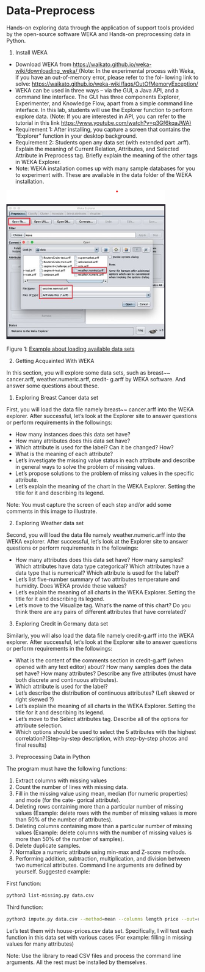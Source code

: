 # Data-Preprocess
Hands-on exploring data through the application of support tools provided by the open-source software WEKA and Hands-on preprocessing data in Python.

1. Install WEKA

- Download WEKA from [https://waikato.github.io/weka-wiki/downloading_weka/ ](https://waikato.github.io/weka-wiki/downloading_weka/)(Note: In the experimental process with Weka, if you have an out-of-memory error, please refer to the fol- lowing link to solve: <https://waikato.github.io/weka-wiki/faqs/OutOfMemoryException/>
- WEKA can be used in three ways – via the GUI, a Java API, and a command line interface. The GUI has three components Explorer, Experimenter, and Knowledge Flow, apart from a simple command line interface. In this lab, students will use the Explorer function to perform explore data. (Note: If you are interested in API, you can refer to the tutorial in this link [https://www.youtube.com/watch?v=q3Gf6kqaJWA)](https://www.youtube.com/watch?v=q3Gf6kqaJWA)
- Requirement 1: After installing, you capture a screen that contains the ”Explorer” function in your desktop background.
- Requirement 2: Students open any data set (with extended part .arff). Explain the meaning of Current Relation, Attributes, and Selected Attribute in Preprocess tag. Briefly explain the meaning of the other tags in WEKA Explorer.
- Note: WEKA installation comes up with many sample databases for you to experiment with. These are available in the data folder of the WEKA installation.

![Alt text](image.png)

Figure 1: [Example about loading available data sets](https://www.tutorialspoint.com/weka/weka_preprocessing_data.htm)

2. Getting Acquainted With WEKA

In this section, you will explore some data sets, such as breast~~ cancer.arff, weather.numeric.arff, credit- g.arff by WEKA software. And answer some questions about these.

1. Exploring Breast Cancer data set

First, you will load the data file namely breast~~ cancer.arff into the WEKA explorer. After successful, let’s look at the Explorer site to answer questions or perform requirements in the followings:

- How many instances does this data set have?
- How many attributes does this data set have?
- Which attribute is used for the label? Can it be changed? How?
- What is the meaning of each attribute?
- Let’s investigate the missing value status in each attribute and describe in general ways to solve the problem of missing values.
- Let’s propose solutions to the problem of missing values in the specific attribute.
- Let’s explain the meaning of the chart in the WEKA Explorer. Setting the title for it and describing its legend.

Note: You must capture the screen of each step and/or add some comments in this image to illustrate.

2. Exploring Weather data set

Second, you will load the data file namely weather.numeric.arff into the WEKA explorer. After successful, let’s look at the Explorer site to answer questions or perform requirements in the followings:

- How many attributes does this data set have? How many samples? Which attributes have data type categorical? Which attributes have a data type that is numerical? Which attribute is used for the label?
- Let’s list five-number summary of two attributes temperature and humidity. Does WEKA provide these values?
- Let’s explain the meaning of all charts in the WEKA Explorer. Setting the title for it and describing its legend.
- Let’s move to the Visualize tag. What’s the name of this chart? Do you think there are any pairs of different attributes that have correlated?

3. Exploring Credit in Germany data set

Similarly, you will also load the data file namely credit-g.arff into the WEKA explorer. After successful, let’s look at the Explorer site to answer questions or perform requirements in the followings:

- What is the content of the comments section in credit-g.arff (when opened with any text editor) about? How many samples does the data set have? How many attributes? Describe any five attributes (must have both discrete and continuous attributes).
- Which attribute is used for the label?
- Let’s describe the distribution of continuous attributes? (Left skewed or right skewed ?)
- Let’s explain the meaning of all charts in the WEKA Explorer. Setting the title for it and describing its legend.
- Let’s move to the Select attributes tag. Describe all of the options for attribute selection.
- Which options should be used to select the 5 attributes with the highest correlation?(Step-by-step description, with step-by-step photos and final results)

3. Preprocessing Data in Python

The program must have the following functions:

1. Extract columns with missing values
1. Count the number of lines with missing data.
1. Fill in the missing value using mean, median (for numeric properties) and mode (for the cate- gorical attribute).
1. Deleting rows containing more than a particular number of missing values (Example: delete rows with the number of missing values is more than 50% of the number of attributes).
1. Deleting columns containing more than a particular number of missing values (Example: delete columns with the number of missing values is more than 50% of the number of samples).
1. Delete duplicate samples.
1. Normalize a numeric attribute using min-max and Z-score methods.
1. Performing addition, subtraction, multiplication, and division between two numerical attributes. Command line arguments are defined by yourself. Suggested example:

First function:
```bash 
python3 list-missing.py data.csv
```

Third function:
```bash 
python3 impute.py data.csv --method=mean --columns length price --out=result.csv
```

Let’s test them with house-prices.csv data set. Specifically, I will test each function in this data set with various cases (For example: filling in missing values for many attributes)

Note: Use the library to read CSV files and process the command line arguments. All the rest must be installed by themselves.
